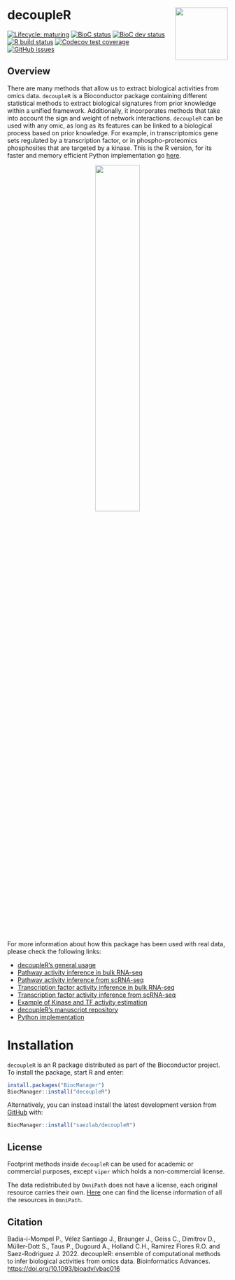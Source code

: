
<!-- README.md is generated from README.Rmd. Please edit that file -->

# decoupleR <img src="inst/figures/logo.svg" align="right" width="120" />

<!-- badges: start -->

[![Lifecycle:
maturing](https://img.shields.io/badge/lifecycle-maturing-blue.svg)](https://www.tidyverse.org/lifecycle/#maturing)
[![BioC
status](http://www.bioconductor.org/shields/build/release/bioc/decoupleR.svg)](https://bioconductor.org/checkResults/release/bioc-LATEST/decoupleR)
[![BioC dev
status](http://www.bioconductor.org/shields/build/devel/bioc/decoupleR.svg)](https://bioconductor.org/checkResults/devel/bioc-LATEST/decoupleR)
[![R build
status](https://github.com/saezlab/decoupleR/workflows/R-CMD-check-bioc/badge.svg)](https://github.com/saezlab/decoupleR/actions)
[![Codecov test
coverage](https://codecov.io/gh/saezlab/decoupleR/branch/master/graph/badge.svg)](https://codecov.io/gh/saezlab/decoupleR?branch=master)
[![GitHub
issues](https://img.shields.io/github/issues/saezlab/decoupleR)](https://github.com/saezlab/decoupleR/issues)
<!-- badges: end -->

## Overview

There are many methods that allow us to extract biological activities
from omics data. `decoupleR` is a Bioconductor package containing
different statistical methods to extract biological signatures from
prior knowledge within a unified framework. Additionally, it
incorporates methods that take into account the sign and weight of
network interactions. `decoupleR` can be used with any omic, as long as
its features can be linked to a biological process based on prior
knowledge. For example, in transcriptomics gene sets regulated by a
transcription factor, or in phospho-proteomics phosphosites that are
targeted by a kinase. This is the R version, for its faster and memory
efficient Python implementation go
[here](https://decoupler-py.readthedocs.io/en/latest/).

<p align="center" width="100%">
<img src="https://github.com/saezlab/decoupleR/blob/master/inst/figures/graphical_abstract.png?raw=1" align="center" width="45%">
</p>

For more information about how this package has been used with real
data, please check the following links:

- [decoupleR’s general
  usage](https://saezlab.github.io/decoupleR/articles/decoupleR.html)
- [Pathway activity inference in bulk
  RNA-seq](https://saezlab.github.io/decoupleR/articles/pw_bk.html)
- [Pathway activity inference from
  scRNA-seq](https://saezlab.github.io/decoupleR/articles/pw_sc.html)
- [Transcription factor activity inference in bulk
  RNA-seq](https://saezlab.github.io/decoupleR/articles/tf_bk.html)
- [Transcription factor activity inference from
  scRNA-seq](https://saezlab.github.io/decoupleR/articles/tf_sc.html)
- [Example of Kinase and TF activity
  estimation](https://saezlab.github.io/kinase_tf_mini_tuto/)
- [decoupleR’s manuscript
  repository](https://github.com/saezlab/decoupleR_manuscript)
- [Python
  implementation](https://decoupler-py.readthedocs.io/en/latest/)

# Installation

`decoupleR` is an R package distributed as part of the Bioconductor
project. To install the package, start R and enter:

``` r
install.packages("BiocManager")
BiocManager::install("decoupleR")
```

Alternatively, you can instead install the latest development version
from [GitHub](https://github.com/) with:

``` r
BiocManager::install("saezlab/decoupleR")
```

## License

Footprint methods inside `decoupleR` can be used for academic or
commercial purposes, except `viper` which holds a non-commercial
license.

The data redistributed by `OmniPath` does not have a license, each
original resource carries their own. [Here](https://omnipathdb.org/info)
one can find the license information of all the resources in `OmniPath`.

## Citation

Badia-i-Mompel P., Vélez Santiago J., Braunger J., Geiss C., Dimitrov
D., Müller-Dott S., Taus P., Dugourd A., Holland C.H., Ramirez Flores
R.O. and Saez-Rodriguez J. 2022. decoupleR: ensemble of computational
methods to infer biological activities from omics data. Bioinformatics
Advances. <https://doi.org/10.1093/bioadv/vbac016>
